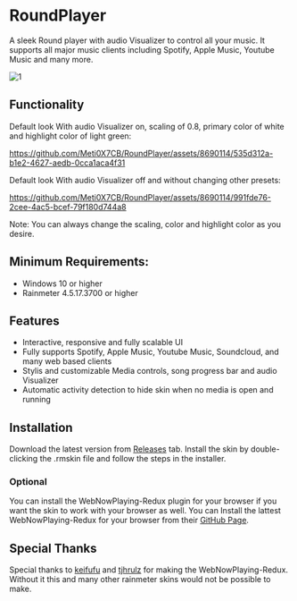 # RoundPlayer
A sleek Round player with audio Visualizer to control all your music. It supports all major music clients including Spotify, Apple Music, Youtube Music and many more.

![1](https://github.com/Meti0X7CB/RoundPlayer/assets/8690114/523bcb55-91f0-4b35-b970-b38da4508302)

## Functionality

Default look With audio Visualizer on, scaling of 0.8, primary color of white and highlight color of light green:

https://github.com/Meti0X7CB/RoundPlayer/assets/8690114/535d312a-b1e2-4627-aedb-0cca1aca4f31

Default look With audio Visualizer off and without changing other presets:

https://github.com/Meti0X7CB/RoundPlayer/assets/8690114/991fde76-2cee-4ac5-bcef-79f180d744a8

Note: You can always change the scaling, color and highlight color as you desire.

## Minimum Requirements:
- Windows 10 or higher
- Rainmeter 4.5.17.3700 or higher
## Features
- Interactive, responsive and fully scalable UI
- Fully supports Spotify, Apple Music, Youtube Music, Soundcloud, and many web based clients
- Stylis and customizable Media controls, song progress bar and audio Visualizer 
- Automatic activity detection to hide skin when no media is open and running
## Installation
Download the latest version from [Releases](https://github.com/Meti0X7CB/RoundPlayer/releases) tab.
Install the skin by double-clicking the .rmskin file and follow the steps in the installer.
### Optional
You can install the WebNowPlaying-Redux plugin for your browser if you want the skin to work with your browser as well.
You can Install the lattest WebNowPlaying-Redux for your browser from their [GitHub Page](https://github.com/keifufu/WebNowPlaying-Redux).

## Special Thanks
Special thanks to [keifufu](https://github.com/keifufu) and [tjhrulz](https://github.com/tjhrulz/) for making the WebNowPlaying-Redux. Without it this and many other rainmeter skins would not be possible to make.
